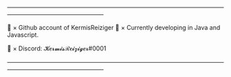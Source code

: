 ————————————————————————————————————————————————————

🎡 × Github account of KermisReiziger
📝 × Currently developing in Java and Javascript.

💬 × Discord: 𝓚𝒆𝓻𝓶𝓲𝓼ℛ𝒆𝓲𝔃𝓲𝓰𝒆𝓻#0001

————————————————————————————————————————————————————
